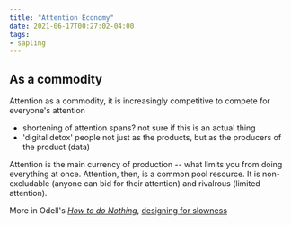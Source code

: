 ```yaml
---
title: "Attention Economy"
date: 2021-06-17T00:27:02-04:00
tags:
- sapling
---
```


## As a commodity
Attention as a commodity, it is increasingly competitive to compete for everyone's attention
* shortening of attention spans? not sure if this is an actual thing
* 'digital detox'
people not just as the products, but as the producers of the product (data)

Attention is the main currency of production -- what limits you from doing everything at once. Attention, then, is a common pool resource. It is non-excludable (anyone can bid for their attention) and rivalrous (limited attention).

More in Odell's [*How to do Nothing*](thoughts/How%20to%20do%20Nothing.md), [designing for slowness](thoughts/digital%20mindfulness.md)